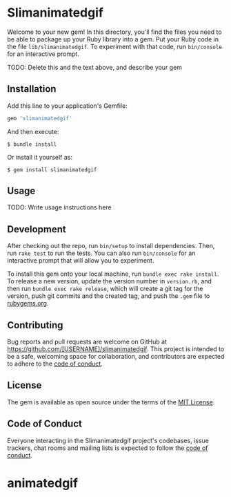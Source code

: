 # Slimanimatedgif

Welcome to your new gem! In this directory, you'll find the files you need to be able to package up your Ruby library into a gem. Put your Ruby code in the file `lib/slimanimatedgif`. To experiment with that code, run `bin/console` for an interactive prompt.

TODO: Delete this and the text above, and describe your gem

## Installation

Add this line to your application's Gemfile:

```ruby
gem 'slimanimatedgif'
```

And then execute:

    $ bundle install

Or install it yourself as:

    $ gem install slimanimatedgif

## Usage

TODO: Write usage instructions here

## Development

After checking out the repo, run `bin/setup` to install dependencies. Then, run `rake test` to run the tests. You can also run `bin/console` for an interactive prompt that will allow you to experiment.

To install this gem onto your local machine, run `bundle exec rake install`. To release a new version, update the version number in `version.rb`, and then run `bundle exec rake release`, which will create a git tag for the version, push git commits and the created tag, and push the `.gem` file to [rubygems.org](https://rubygems.org).

## Contributing

Bug reports and pull requests are welcome on GitHub at https://github.com/[USERNAME]/slimanimatedgif. This project is intended to be a safe, welcoming space for collaboration, and contributors are expected to adhere to the [code of conduct](https://github.com/[USERNAME]/slimanimatedgif/blob/master/CODE_OF_CONDUCT.md).

## License

The gem is available as open source under the terms of the [MIT License](https://opensource.org/licenses/MIT).

## Code of Conduct

Everyone interacting in the Slimanimatedgif project's codebases, issue trackers, chat rooms and mailing lists is expected to follow the [code of conduct](https://github.com/[USERNAME]/slimanimatedgif/blob/master/CODE_OF_CONDUCT.md).
# animatedgif
